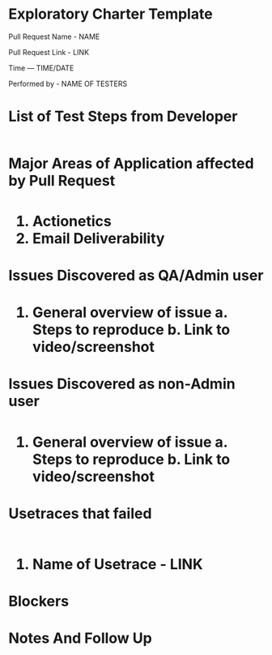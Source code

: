 # Exploratory Charter Template

  Pull Request Name - NAME
  
  Pull Request Link - LINK
  
  Time — TIME/DATE
  
  Performed by - NAME OF TESTERS

# **List of Test Steps from Developer <h2>**

# **Major Areas of Application affected by Pull Request <h3>**

1. Actionetics
2. Email Deliverability

# **Issues Discovered as QA/Admin user <h4>**

1. General overview of issue
    a. Steps to reproduce
    b. Link to video/screenshot

# **Issues Discovered as non-Admin user <h5>**

1. General overview of issue
    a. Steps to reproduce
    b. Link to video/screenshot

# **Usetraces that failed <h6>**

1. Name of Usetrace - LINK

# **Blockers <h7>**

# **Notes And Follow Up <h8>**

